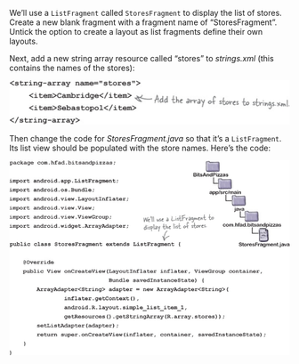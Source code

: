 We’ll use a `ListFragment` called `StoresFragment` to display the list of stores. Create a new blank fragment with a fragment name of “StoresFragment”. Untick the option to create a layout as list fragments define their own layouts.

Next, add a new string array resource called “stores” to *strings.xml* (this contains the names of the stores):

![](.guides/img/17.png)

Then change the code for *StoresFragment.java* so that it’s a `ListFragment`. Its list view should be populated with the store names. Here’s the code:

![](.guides/img/18.png)

